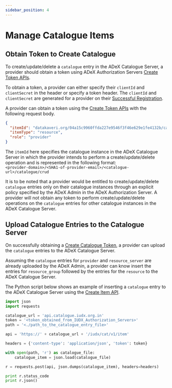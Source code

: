 ```yaml
---
sidebar_position: 4
---
```

 
# Manage Catalogue Items

## Obtain Token to Create Catalogue
To create/update/delete a `catalogue` entry in the ADeX Catalogue Server, a provider should obtain a token using ADeX Authorization Servers [Create Token APIs](https://authorization.iudx.org.in/apis#operation/post-auth-v1-token).

To obtain a token, a provider can either specify their `clientId` and `clientSecret` in the header or specify a token header. The `clientId` and `clientSecret` are generated for a provider on their [Successful Registration](https://docs.iudx.org.in/docs/registration#successful-registration-and-client-id-client-secret).

A provider can obtain a token using the [Create Token APIs](https://authorization.iudx.org.in/apis#operation/post-auth-v1-token) with the following request body.
```json
{
  "itemId": "datakaveri.org/04a15c9960ffda227e9546f3f46e629e1fe4132b/catalogue.iudx.org.in/catalogue/crud",
  "itemType": "resource",
  "role": "provider"
}
```
The `itemId` here specifies the catalogue instance in the ADeX Catalogue Server in which the provider intends to perform a create/update/delete operation and is represented in the following format:<br/>
`<provider-domain>/<SHA1-of-provider-email>/<catalogue-url>/catalogue/crud`

It is to be noted that a provider would be entitled to create/update/delete `catalogue` entries only on their catalogue instances through an explicit policy specified by the ADeX Admin in the ADeX Authorization Server. A provider will not obtain any token to perform create/update/delete operations on the `catalogue` entries for other catalogue instances in the ADeX Catalogue Server.

## Upload Catalogue Entries to the Catalogue Server
On successfully obtaining a [Create Catalogue Token](https://docs.iudx.org.in/docs/Provider/provider_register_catalogue_item#obtain-token-to-create-catalogue), a provider can upload the `catalogue` entries to the ADeX Catalogue Server.

Assuming the `catalogue` entries for `provider` and `resource_server` are already uploaded by the ADeX Admin, a provider can know insert the entries for `resource_group` followed by the entries for the `resource` to the ADeX Catalogue Server.

The Python script below shows an example of inserting a `catalogue` entry to the ADeX Catalogue Server using the [Create Item API](https://api.catalogue.iudx.org.in/apis#operation/createItem).
```python { #create_catalogue_example }
import json
import requests

catalogue_url = 'api.catalogue.iudx.org.in'
token = '<token_obtained_from_IUDX_Authorization_Servers>'
path = '<./path_to_the_catalogue_entry_file>'

api = 'https://' + catalogue_url + '/iudx/cat/v1/item'

headers = {'content-type': 'application/json', 'token': token}

with open(path, 'r') as catalogue_file:
    catalogue_item = json.load(catalogue_file)

r = requests.post(api, json.dumps(catalogue_item), headers=headers)

print r.status_code
print r.json()
```
